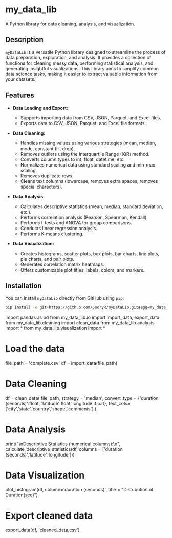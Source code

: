# my_data_lib

A Python library for data cleaning, analysis, and visualization.

## Description

`myDataLib` is a versatile Python library designed to streamline the process of data preparation, exploration, and analysis. It provides a collection of functions for cleaning messy data, performing statistical analysis, and generating insightful visualizations. This library aims to simplify common data science tasks, making it easier to extract valuable information from your datasets.

## Features

-   **Data Loading and Export:**
    -   Supports importing data from CSV, JSON, Parquet, and Excel files.
    -   Exports data to CSV, JSON, Parquet, and Excel file formats.

-   **Data Cleaning:**
    -   Handles missing values using various strategies (mean, median, mode, constant fill, drop).
    -   Removes outliers using the Interquartile Range (IQR) method.
    -   Converts column types to int, float, datetime, etc.
    -   Normalizes numerical data using standard scaling and min-max scaling.
    -   Removes duplicate rows.
    -   Cleans text columns (lowercase, removes extra spaces, removes special characters).

-   **Data Analysis:**
    -   Calculates descriptive statistics (mean, median, standard deviation, etc.).
    -   Performs correlation analysis (Pearson, Spearman, Kendall).
    -   Performs t-tests and ANOVA for group comparisons.
    -   Conducts linear regression analysis.
    -   Performs K-means clustering.

-   **Data Visualization:**
    -   Creates histograms, scatter plots, box plots, bar charts, line plots, pie charts, and pair plots.
    -   Generates correlation matrix heatmaps.
    -   Offers customizable plot titles, labels, colors, and markers.

## Installation

You can install `myDataLib` directly from GitHub using `pip`:

```bash
pip install -e git+https://github.com/SooryR/myDataLib.git#egg=my_data_lib
```

import pandas as pd
from my_data_lib.io import import_data, export_data
from my_data_lib.cleaning import clean_data
from my_data_lib.analysis import *
from my_data_lib.visualization import *

# Load the data
file_path = 'complete.csv'
df = import_data(file_path)

# Data Cleaning
df = clean_data(
    file_path,
    strategy = 'median',
    convert_type = {'duration (seconds)':float, 'latitude':float,'longitude':float},
    text_cols=['city','state','country','shape','comments']
    )

# Data Analysis
print("\nDescriptive Statistics (numerical columns):\n",
      calculate_descriptive_statistics(df, columns = ['duration (seconds)','latitude','longitude']))

# Data Visualization
plot_histogram(df, column='duration (seconds)', title = "Distribution of Duration(sec)")

# Export cleaned data
export_data(df, 'cleaned_data.csv')

